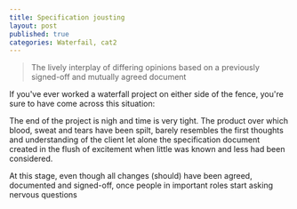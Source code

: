```yaml
---
title: Specification jousting
layout: post
published: true
categories: Waterfail, cat2
---
```

> The lively interplay of differing opinions based on a previously signed-off and mutually agreed document

If you've ever worked a waterfall project on either side of the fence, you're sure to have come across this situation:

The end of the project is nigh and time is very tight. The product over which blood, sweat and tears have been spilt, barely resembles the first thoughts and understanding of the client let alone the specification document created in the flush of excitement when little was known and less had been considered.  

At this stage, even though all changes (should) have been agreed, documented and signed-off, once people in important roles start asking nervous questions